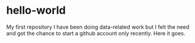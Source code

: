 # hello-world
My first repository
I have been doing data-related work but I felt the need and got the chance to start a github account only recently. Here it goes.
